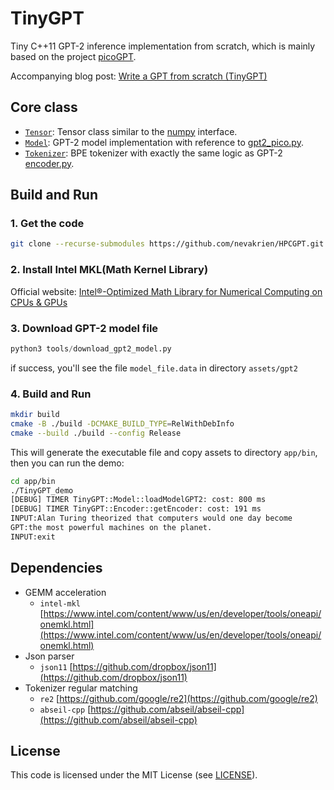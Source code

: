 # TinyGPT
Tiny C++11 GPT-2 inference implementation from scratch, which is mainly based on the project [picoGPT](https://github.com/jaymody/picoGPT).

Accompanying blog post: [Write a GPT from scratch (TinyGPT)](https://robot9.me/write-gpt-from-scratch/)

## Core class

- [`Tensor`](src/Tensor.h): Tensor class similar to the [numpy](https://numpy.org/doc/1.25/reference/routines.html) interface.
- [`Model`](src/Model.h): GPT-2 model implementation with reference to [gpt2_pico.py](https://github.com/jaymody/picoGPT/blob/main/gpt2_pico.py).
- [`Tokenizer`](src/Tokenizer.h): BPE tokenizer with exactly the same logic as GPT-2 [encoder.py](https://github.com/openai/gpt-2/blob/master/src/encoder.py).


## Build and Run

### 1. Get the code

```bash
git clone --recurse-submodules https://github.com/nevakrien/HPCGPT.git
```

### 2. Install Intel MKL(Math Kernel Library)

Official website: [Intel®-Optimized Math Library for Numerical Computing on CPUs & GPUs](https://www.intel.com/content/www/us/en/developer/tools/oneapi/onemkl.html)

### 3. Download GPT-2 model file
    
```python
python3 tools/download_gpt2_model.py
```
if success, you'll see the file `model_file.data` in directory `assets/gpt2`

### 4. Build and Run

```bash
mkdir build
cmake -B ./build -DCMAKE_BUILD_TYPE=RelWithDebInfo
cmake --build ./build --config Release
```

This will generate the executable file and copy assets to directory `app/bin`, then you can run the demo:

```bash
cd app/bin
./TinyGPT_demo
[DEBUG] TIMER TinyGPT::Model::loadModelGPT2: cost: 800 ms
[DEBUG] TIMER TinyGPT::Encoder::getEncoder: cost: 191 ms
INPUT:Alan Turing theorized that computers would one day become
GPT:the most powerful machines on the planet.
INPUT:exit
```

## Dependencies

- GEMM acceleration
  - `intel-mkl` [https://www.intel.com/content/www/us/en/developer/tools/oneapi/onemkl.html](https://www.intel.com/content/www/us/en/developer/tools/oneapi/onemkl.html)
- Json parser
  - `json11` [https://github.com/dropbox/json11](https://github.com/dropbox/json11)
- Tokenizer regular matching
  - `re2` [https://github.com/google/re2](https://github.com/google/re2)
  - `abseil-cpp` [https://github.com/abseil/abseil-cpp](https://github.com/abseil/abseil-cpp)

## License

This code is licensed under the MIT License (see [LICENSE](LICENSE)).
